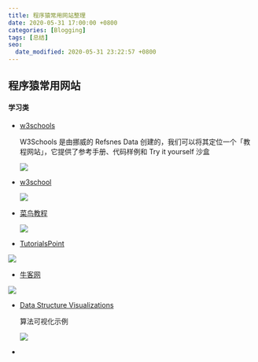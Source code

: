 ```yaml
---
title: 程序猿常用网站整理
date: 2020-05-31 17:00:00 +0800
categories: [Blogging]
tags: [总结]
seo:
  date_modified: 2020-05-31 23:22:57 +0800
---
```

##  程序猿常用网站



#### 学习类



- [w3schools](https://www.w3schools.com/default.asp)

  W3Schools 是由挪威的 Refsnes Data 创建的，我们可以将其定位一个「教程网站」，它提供了参考手册、代码样例和 Try it yourself 沙盒

  ![](https://i.loli.net/2020/05/31/GrwoVElbdfP1B47.png)

- [w3school](https://www.w3school.com.cn/index.html)

  ![](https://i.loli.net/2020/05/31/Q61rHUb9oP5B7GK.png)



- [菜鸟教程](https://www.runoob.com/sql/sql-tutorial.html)

  ![](https://i.loli.net/2020/05/31/BLlOqdoVrRxfvZh.png)



- [TutorialsPoint](https://www.tutorialspoint.com/)

![](https://i.loli.net/2020/06/01/uJtC2Pc8eoIQAy7.png)

- [牛客网](https://www.nowcoder.com/)

![](https://i.loli.net/2020/06/01/bkG2NVTCtqjhwMY.png)

- [Data Structure Visualizations](https://www.cs.usfca.edu/~galles/visualization/Algorithms.html)

  算法可视化示例

  ![](https://i.loli.net/2020/06/01/Lz3fFTc7saMor4B.png)

  

- 